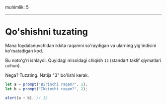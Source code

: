 muhimlik: 5

---

# Qo'shishni tuzating

Mana foydalanuvchidan ikkita raqamni so'raydigan va ularning yig'indisini ko'rsatadigan kod.

Bu noto'g'ri ishlaydi. Quyidagi misoldagi chiqish `12` (standart taklif qiymatlari uchun).

Nega? Tuzating. Natija "3" bo'lishi kerak.

```js run
let a = prompt("Birinchi raqam?", 1);
let b = prompt("Ikkinchi raqam?", 2);

alert(a + b); // 12
```
